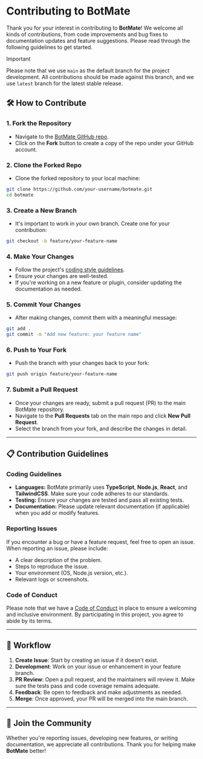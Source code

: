 # Contributing to BotMate

Thank you for your interest in contributing to **BotMate**! We welcome all kinds of contributions, from code improvements and bug fixes to documentation updates and feature suggestions. Please read through the following guidelines to get started.

> [!IMPORTANT]
> Please note that we use `main` as the default branch for the project development. All contributions should be made against this branch,
and we use `latest` branch for the latest stable release.

## 🛠 How to Contribute

### 1. Fork the Repository

- Navigate to the [BotMate GitHub repo](https://github.com/botmate/botmate).
- Click on the **Fork** button to create a copy of the repo under your GitHub account.

### 2. Clone the Forked Repo

- Clone the forked repository to your local machine:

```bash
git clone https://github.com/your-username/botmate.git
cd botmate
```

### 3. Create a New Branch

- It's important to work in your own branch. Create one for your contribution:

```bash
git checkout -b feature/your-feature-name
```

### 4. Make Your Changes

- Follow the project's [coding style guidelines](#coding-guidelines).
- Ensure your changes are well-tested.
- If you're working on a new feature or plugin, consider updating the documentation as needed.

### 5. Commit Your Changes

- After making changes, commit them with a meaningful message:

```bash
git add .
git commit -m "Add new feature: your feature name"
```

### 6. Push to Your Fork

- Push the branch with your changes back to your fork:

```bash
git push origin feature/your-feature-name
```

### 7. Submit a Pull Request

- Once your changes are ready, submit a pull request (PR) to the main BotMate repository.
- Navigate to the **Pull Requests** tab on the main repo and click **New Pull Request**.
- Select the branch from your fork, and describe the changes in detail.

---

## 📋 Contribution Guidelines

### Coding Guidelines

- **Languages:** BotMate primarily uses **TypeScript**, **Node.js**, **React**, and **TailwindCSS**. Make sure your code adheres to our standards.
- **Testing:** Ensure your changes are tested and pass all existing tests.
- **Documentation:** Please update relevant documentation (if applicable) when you add or modify features.

### Reporting Issues

If you encounter a bug or have a feature request, feel free to open an issue. When reporting an issue, please include:

- A clear description of the problem.
- Steps to reproduce the issue.
- Your environment (OS, Node.js version, etc.).
- Relevant logs or screenshots.

### Code of Conduct

Please note that we have a [Code of Conduct](CODE_OF_CONDUCT.md) in place to ensure a welcoming and inclusive environment. By participating in this project, you agree to abide by its terms.

---

## 🔄 Workflow

1. **Create Issue**: Start by creating an issue if it doesn't exist.
2. **Development**: Work on your issue or enhancement in your feature branch.
3. **PR Review**: Open a pull request, and the maintainers will review it. Make sure the tests pass and code coverage remains adequate.
4. **Feedback**: Be open to feedback and make adjustments as needed.
5. **Merge**: Once approved, your PR will be merged into the main branch.

---

## 🤝 Join the Community

Whether you're reporting issues, developing new features, or writing documentation, we appreciate all contributions. Thank you for helping make **BotMate** better!
